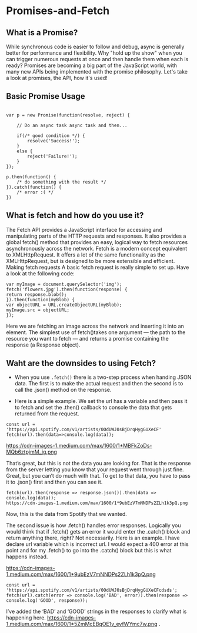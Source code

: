 # Promises-and-Fetch


## What is a Promise?

While synchronous code is easier to follow and debug, async is generally better for performance and flexibility. Why "hold up the show" when you can trigger numerous requests at once and then handle them when each is ready? Promises are becoming a big part of the JavaScript world, with many new APIs being implemented with the promise philosophy. Let's take a look at promises, the API, how it's used!

## Basic Promise Usage

```

var p = new Promise(function(resolve, reject) {

    // Do an async task async task and then...

    if(/* good condition */) {
        resolve('Success!');
    }
    else {
        reject('Failure!');
    }
});

p.then(function() {
    /* do something with the result */
}).catch(function() {
    /* error :( */
})

```


## What is fetch and how do you use it?

The Fetch API provides a JavaScript interface for accessing and manipulating parts of the HTTP requests and responses. It also provides a global fetch() method that provides an easy, logical way to fetch resources asynchronously across the network.
Fetch is a modern concept equivalent to XMLHttpRequest. It offers a lot of the same functionality as the XMLHttpRequest, but is designed to be more extensible and efficient.
Making fetch requests
A basic fetch request is really simple to set up. Have a look at the following code:

```
var myImage = document.querySelector('img');
fetch('flowers.jpg').then(function(response) {
return response.blob();
}).then(function(myBlob) {
var objectURL = URL.createObjectURL(myBlob);
myImage.src = objectURL;
});

```
Here we are fetching an image across the network and inserting it into an <img> element. The simplest use of fetch()takes one argument — the path to the resource you want to fetch — and returns a promise containing the response (a Response object).


## Waht are the downsides to using Fetch?

* When you use ```.fetch()``` there is a two-step process when handing JSON data.
The first is to make the actual request and then the second is to call the .json() method
on the response.


* Here is a simple example. We set the url has a variable and then pass it to fetch and set the .then() callback to console the data that gets returned from the request.

```
const url = 'https://api.spotify.com/v1/artists/0OdUWJ0sBjDrqHygGUXeCF'
fetch(url).then(data=>console.log(data));

```
https://cdn-images-1.medium.com/max/1600/1*MBFkZoDs-MQb6ztpjmM_ig.png

That’s great, but this is not the data you are looking for. That is the response from the server letting you know that your request went through just fine. Great, but you can’t do much with that.
To get to that data, you have to pass it to .json() first and then you can see it.
```
fetch(url).then(response => response.json()).then(data => console.log(data));
https://cdn-images-1.medium.com/max/1600/1*9ubEzV7mNNDPs2ZLh1k3pQ.png

```

Now, this is the data from Spotify that we wanted.

The second issue is how .fetch() handles error responses. Logically you would think that if .fetch() gets an error it would enter the .catch() block and return anything there, right? Not necessarily. Here is an example.
I have declare url variable which is incorrect url. I would expect a 400 error at this point and for my .fetch() to go into the .catch() block but this is what happens instead.

https://cdn-images-1.medium.com/max/1600/1*9ubEzV7mNNDPs2ZLh1k3pQ.png

```
const url = 'https://api.spotify.com/v1/artists/0OdUWJ0sBjDrqHygGUXeCFcdsds';
fetch(url).catch(error => console.log('BAD', error)).then(response => console.log('GOOD', response));

```
I’ve added the ‘BAD’ and ‘GOOD’ strings in the responses to clarify what is happening here.
https://cdn-images-1.medium.com/max/1600/1*5ZmMcEBqOE1v_evfWYmc7w.png
.
